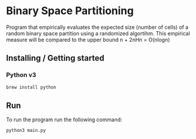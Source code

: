 # Binary Space Partitioning
Program that empirically evaluates the expected size (number of cells) of a random binary space partition using a randomized algortihm. 
This empirical measure will be compared to the upper bound n + 2nHn = O(nlogn)

## Installing / Getting started

### Python v3
```bash
brew install python
```

## Run

To run the program run the following command:

```shell
python3 main.py
```